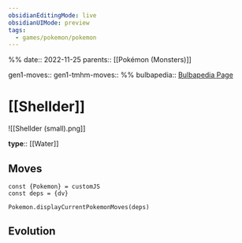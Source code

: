 ```yaml
---
obsidianEditingMode: live
obsidianUIMode: preview
tags:
  - games/pokemon/pokemon
---
```

%%
date:: 2022-11-25
parents:: [[Pokémon (Monsters)]]

gen1-moves:: 
gen1-tmhm-moves::
%%
bulbapedia:: [Bulbapedia Page](https://bulbapedia.bulbagarden.net/wiki/Shellder_(Pok%C3%A9mon))

# [[Shellder]]

![[Shellder (small).png]]

**type**:: [[Water]]

## Moves

```dataviewjs
const {Pokemon} = customJS
const deps = {dv}

Pokemon.displayCurrentPokemonMoves(deps)
```

## Evolution
